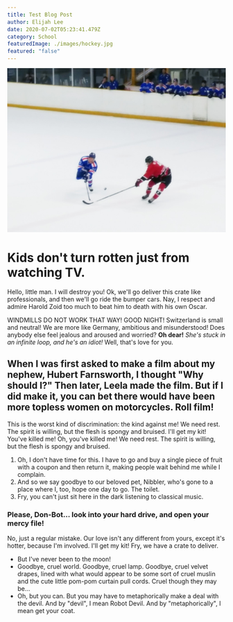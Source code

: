 ```yaml
---
title: Test Blog Post
author: Elijah Lee
date: 2020-07-02T05:23:41.479Z
category: School
featuredImage: ./images/hockey.jpg
featured: "false"
---
```

![hockey guys](images/hockey.jpg "a good title")

# Kids don't turn rotten just from watching TV.

Hello, little man. I will destroy you! Ok, we'll go deliver this crate like professionals, and then we'll go ride the bumper cars. Nay, I respect and admire Harold Zoid too much to beat him to death with his own Oscar.

WINDMILLS DO NOT WORK THAT WAY! GOOD NIGHT! Switzerland is small and neutral! We are more like Germany, ambitious and misunderstood! Does anybody else feel jealous and aroused and worried? **Oh dear!** *She's stuck in an infinite loop, and he's an idiot!* Well, that's love for you.

## When I was first asked to make a film about my nephew, Hubert Farnsworth, I thought "Why should I?" Then later, Leela made the film. But if I did make it, you can bet there would have been more topless women on motorcycles. Roll film!

This is the worst kind of discrimination: the kind against me! We need rest. The spirit is willing, but the flesh is spongy and bruised. I'll get my kit! You've killed me! Oh, you've killed me! We need rest. The spirit is willing, but the flesh is spongy and bruised.

1. Oh, I don't have time for this. I have to go and buy a single piece of fruit with a coupon and then return it, making people wait behind me while I complain.
2. And so we say goodbye to our beloved pet, Nibbler, who's gone to a place where I, too, hope one day to go. The toilet.
3. Fry, you can't just sit here in the dark listening to classical music.

### Please, Don-Bot… look into your hard drive, and open your mercy file!

No, just a regular mistake. Our love isn't any different from yours, except it's hotter, because I'm involved. I'll get my kit! Fry, we have a crate to deliver.

* But I've never been to the moon!
* Goodbye, cruel world. Goodbye, cruel lamp. Goodbye, cruel velvet drapes, lined with what would appear to be some sort of cruel muslin and the cute little pom-pom curtain pull cords. Cruel though they may be…
* Oh, but you can. But you may have to metaphorically make a deal with the devil. And by "devil", I mean Robot Devil. And by "metaphorically", I mean get your coat.